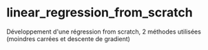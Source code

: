 # linear_regression_from_scratch
Développement d'une régression from scratch, 2 méthodes utilisées (moindres carrées et descente de gradient)

